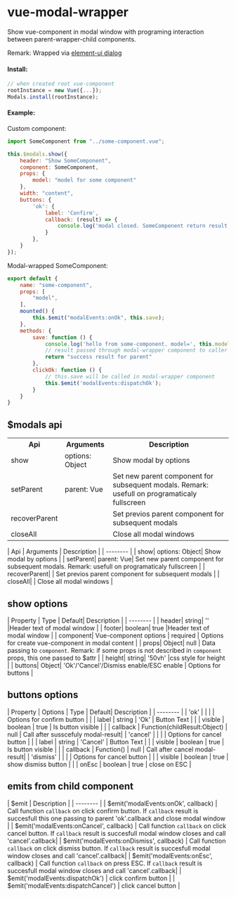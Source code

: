 # vue-modal-wrapper
Show vue-component in modal window with programing interaction between parent-wrapper-child components.

Remark: Wrapped via [element-ui dialog](https://element.eleme.io/#/en-US/component/dialog)

#### Install:
```javascript
// when created root vue-component
rootInstance = new Vue({...});
Modals.install(rootInstance);
```


#### Example:

Custom component:

```javascript
import SomeComponent from "../some-component.vue";

this.$modals.show({
    header: "Show SomeComponent",
    component: SomeComponent,
    props: {
        model: "model for some component"
    },
    width: "content",
    buttons: {
        'ok': {
            label: 'Confirm',
            callback: (result) => {
                console.log('modal closed. SomeCompenent return result = ', result)
            }
        },
    }
});
```

Modal-wrapped SomeComponent:
```javascript
export default {
    name: "some-component",
    props: [
        "model",
    ],
    mounted() {
        this.$emit("modalEvents:onOk", this.save);
    },
    methods: {
        save: function () {
            console.log('hello from some-component. model=', this.model);
            // result passed through modal-wrapper component to caller component callback
            return "success result for parent"
        },
        clickOk: function () {
            // this.save will be called in modal-wrapper component
            this.$emit('modalEvents:dispatchOk');
        }
    }
}
```

## $modals api

<table>
    <tr>
        <th>Api</th>
        <th>Arguments</th>
        <th>Description</th>
    </tr>
    <tr>
        <td>show</td>
        <td>options: Object</td>
        <td>Show modal by options</td>
    </tr>
    <tr>
        <td>setParent</td>
        <td>parent: Vue</td>
        <td>Set new parent component for subsequent modals. Remark: usefull on programaticaly fullscreen </td>
    </tr>
    <tr>
        <td>recoverParent</td>
        <td></td>
        <td>Set previos parent component for subsequent modals</td>
    </tr>
    <tr>
        <td>closeAll</td>
        <td></td>
        <td>Close all modal windows</td>
    </tr>
</table>

| Api | Arguments | Description |
| -------- | 
| show| options: Object| Show modal by options |
| setParent| parent: Vue| Set new parent component for subsequent modals. Remark: usefull on programaticaly fullscreen |
| recoverParent| | Set previos parent component for subsequent modals |
| closeAll| | Close all modal windows |

## show options

| Property | Type | Default| Description |
| -------- | 
| header| string| '' |Header text of modal window |
| footer| boolean| true |Header text of modal window |
| component| Vue-component options | required | Options for create vue-component in modal content |
| props| Object| null | Data passing to `component`. Remark: if some props is not described in `component` props, this one passed to $attr |
| height| string| '50vh' |css style for height |
| buttons| Object| 'Ok'/'Cancel'/Dismiss enable/ESC enable | Options for buttons  |

## buttons options

| Property | Options | Type | Default| Description |
| -------- | 
| 'ok' |  |  | | Options for confirm button |
|      | label  | string | 'Ok' | Button Text |
|      | visible  | boolean | true | Is button visible |
|      | callback  | Function(childResult:Object) | null | Call after susscefuly modal-result|
| 'cancel' |  |  | | Options for cancel button |
|      | label  | string | 'Cancel' | Button Text |
|      | visible  | boolean | true | Is button visible |
|      | callback  | Function() | null | Call after cancel modal-result|
| 'dismiss' |  |  | | Options for cancel button |
|      | visible  | boolean | true | show dismiss button |
|      | onEsc  | boolean | true | close on ESC |

## emits from child component

| $emit | Description |
| -------- | 
| $emit('modalEvents:onOk', callback) | Call function `callback` on click confirm button. If `callback` result is succesfull this one passing to parent 'ok'.callback and close modal window |
| $emit('modalEvents:onCancel', callback) | Call function `callback` on click cancel button. If `callback` result is succesfull modal window closes and call 'cancel'.callback|
| $emit('modalEvents:onDismiss', callback) | Call function `callback` on click dismiss button. If `callback` result is succesfull modal window closes and call 'cancel'.callback|
| $emit('modalEvents:onEsc', callback) | Call function `callback` on press ESC. If `callback` result is succesfull modal window closes and call 'cancel'.callback|
| $emit('modalEvents:dispatchOk') | click confirm button |
| $emit('modalEvents:dispatchCancel') | click cancel button |
